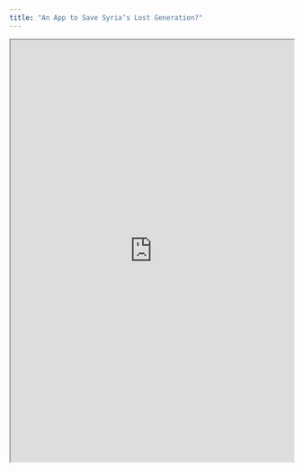 ```yaml
---
title: "An App to Save Syria’s Lost Generation?"
---
```



<iframe height="750" width="100%" src="https://ewelton.github.io/ktest/wiki.html#An%20App%20to%20Save%20Syria%E2%80%99s%20Lost%20Generation?"></iframe>
